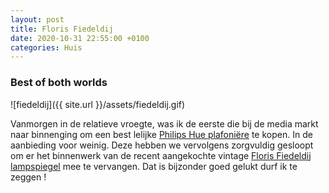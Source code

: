 ```yaml
---
layout: post
title: Floris Fiedeldij
date: 2020-10-31 22:55:00 +0100
categories: Huis
---
```


### Best of both worlds
![fiedeldij]({{ site.url }}/assets/fiedeldij.gif)  

Vanmorgen in de relatieve vroegte, was ik de eerste die bij de media markt naar binnenging om een best lelijke [Philips Hue plafoniëre](https://www.philips-hue.com/en-us/p/hue-white-ambiance-being-pendant-light/4098448U7) te kopen. In de aanbieding voor weinig. Deze hebben we vervolgens zorgvuldig gesloopt om er het binnenwerk van de recent aangekochte vintage [Floris Fiedeldij lampspiegel](https://www.modeloos.nl/?action=view&url=fiedeldijmirror) mee te vervangen. Dat is bijzonder goed gelukt durf ik te zeggen !

